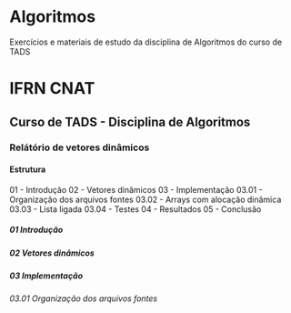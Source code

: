 # Algoritmos
Exercícios e materiais de estudo da disciplina de Algoritmos do curso de TADS 
# IFRN CNAT 
## Curso de TADS - Disciplina de Algoritmos 
### Relátório de vetores dinâmicos 

#### Estrutura 

01 - Introdução
02 - Vetores dinâmicos
03 - Implementação
03.01 - Organização dos arquivos fontes
03.02 - Arrays com alocação dinâmica
03.03 - Lista ligada
03.04 - Testes
04 - Resultados
05 - Conclusão

##### 01 Introdução 
##### 02 Vetores dinâmicos 
##### 03 Implementação 
######  03.01 Organização dos arquivos fontes 
